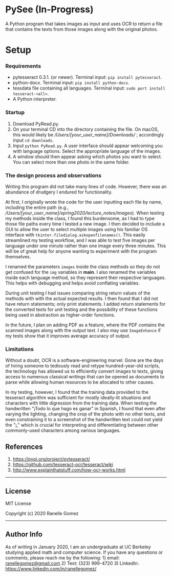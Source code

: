 # PySee (In-Progress)
 A Python program that takes images as input and uses OCR to return a file that contains the texts from those images along with the original photos.

 # Setup

 ### Requirements

 *   pytesseract 0.3.1. (or newer). Terminal input: ```pip install pytesseract```.
 *   python-docx. Terminal input: ```pip install python-docx```.
 *   tessdata file containing all languages. Terminal input: ```sudo port install tesseract-<all>```.
 *   A Python interpreter.

 ### Startup

 1. Download PyRead.py.
 2. On your terminal CD into the directory containing the file. On macOS, this would likely be _/Users/[your_user_name]/Downloads/_ ; accordingly input ```cd downloads```.
 3. Input ```python PyRead.py```. A user interface should appear welcoming you with language options. Select the appropriate language of the images.
 4. A window should then appear asking which photos you want to select. You can select more than one photo in the same folder.

 ### The design process and observations

 Writing this program did not take many lines of code. However, there was an abundance of drudgery I endured for functionality.

 At first, I originally wrote the code for the user inputting each file by name, including the entire path (e.g., _/Users/[your_user_name]/spring2020/lecture_notes/images_). When testing my methods inside the class, I found this burdensome, as I had to type those file paths every time I tested a new image. I then decided to include a GUI to allow the user to select multiple images using his familiar OS interface with ```tkinter.filedialog.askopenfilenames()```. This easily streamlined my testing workflow, and I was able to test five images per language under one minute rather than one image every three minutes. This will be of great help for anyone wanting to experiment with the program themselves.

 I renamed the parameters ```images``` inside the class methods so they do not get confused for the ```img``` variables in __main__. I also renamed the variables inside each language method, so they represent their respective languages. This helps with debugging and helps avoid conflating variables.

 During unit testing I had issues comparing string return values of the methods with with the actual expected results. I then found that I did not have return statements; only print statements. I added return statements for the converted texts for unit testing and the possibility of these functions being used in abstraction as higher-order functions.

 In the future, I plan on adding PDF as a feature, where the PDF contains the scanned images along with the output text. I also may use ```ImageEnhance``` if my tests show that it improves average accuracy of output.

  ### Limitations
  Without a doubt, OCR is a software-engineering marvel. Gone are the days of hiring someone to tediously read and retype hundred-year-old scripts, the technology has allowed us to efficiently convert images to texts, giving access to numerous classical writings that can be opened as documents to parse while allowing human resources to be allocated to other causes.

  In my testing, however, I found that the training data provided to the tesseract algorithm was sufficient for mostly ideally-lit situations and characters with little digression from the training data. When testing the handwritten "¡Todo lo que hago es ganar" in Spanish, I found that even after varying the lighting, changing the crop of the photo with no other texts, and even constraining it to a screenshot of the handwritten text could not yield the "¡," which is crucial for interpreting and differentiating between other commonly-used characters among various languages.

 ## References
1. https://pypi.org/project/pytesseract/
2. https://github.com/tesseract-ocr/tesseract/wiki
3. http://www.explainthatstuff.com/how-ocr-works.html


 ---

 ## License

 MIT License

 Copyright (c) 2020 Ranelle Gomez

 ---

 ## Author Info

 As of writing in January 2020, I am an undergraduate at UC Berkeley studying applied math and computer science. If you have any questions or comments, please reach me by the following: 1) email: ranellegomez@gmail.com 2) Text: (323) 999-4720 3)
 LinkedIn: https://www.linkedin.com/in/ranellegomez/
